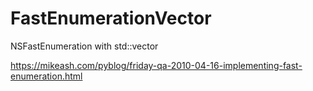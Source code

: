 # FastEnumerationVector

NSFastEnumeration with std::vector

https://mikeash.com/pyblog/friday-qa-2010-04-16-implementing-fast-enumeration.html
